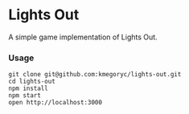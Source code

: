 Lights Out
=====================

A simple game implementation of Lights Out.

### Usage

```
git clone git@github.com:kmegoryc/lights-out.git
cd lights-out
npm install
npm start
open http://localhost:3000
```
